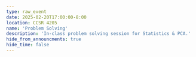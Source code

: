 ```yaml
---
type: raw_event
date: 2025-02-20T17:00:00-8:00
location: CCSR 4205
name: 'Problem Solving'
description: 'In-class problem solving session for Statistics & PCA.'
hide_from_announcments: true
hide_time: false
---
```

